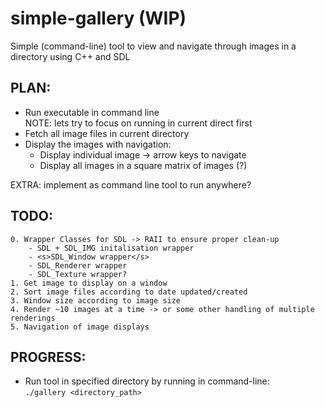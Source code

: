 # simple-gallery (WIP)
Simple (command-line) tool to view and navigate through images in a directory using C++ and SDL

## PLAN:
 - Run executable in command line <br/>
 NOTE: lets try to focus on running in current direct first
 - Fetch all image files in current directory
 - Display the images with navigation:
      - Display individual image -> arrow keys to navigate
      - Display all images in a square matrix of images (?)

EXTRA: implement as command line tool to run anywhere?

## TODO:
    0. Wrapper Classes for SDL -> RAII to ensure proper clean-up
        - SDL + SDL_IMG initalisation wrapper
        - <s>SDL_Window wrapper</s>
        - SDL_Renderer wrapper
        - SDL_Texture wrapper?
    1. Get image to display on a window
    2. Sort image files according to date updated/created
    3. Window size according to image size
    4. Render ~10 images at a time -> or some other handling of multiple renderings
    5. Navigation of image displays

## PROGRESS:
- Run tool in specified directory by running in command-line: <br/>
    `./gallery <directory_path>`
